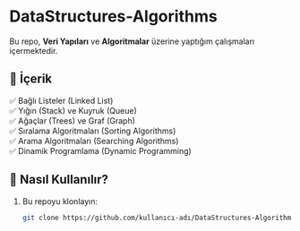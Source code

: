 # DataStructures-Algorithms  
Bu repo, **Veri Yapıları** ve **Algoritmalar** üzerine yaptığım çalışmaları içermektedir.  

## 📌 İçerik  
✅ Bağlı Listeler (Linked List)  
✅ Yığın (Stack) ve Kuyruk (Queue)  
✅ Ağaçlar (Trees) ve Graf (Graph)  
✅ Sıralama Algoritmaları (Sorting Algorithms)  
✅ Arama Algoritmaları (Searching Algorithms)  
✅ Dinamik Programlama (Dynamic Programming)  

## 🚀 Nasıl Kullanılır?  
1. Bu repoyu klonlayın:  
   ```bash
   git clone https://github.com/kullanıcı-adı/DataStructures-Algorithms.git

